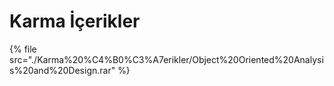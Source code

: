 # Karma İçerikler

<!--Index-->

{% file src="./Karma%20%C4%B0%C3%A7erikler/Object%20Oriented%20Analysis%20and%20Design.rar" %}

<!--Index-->
